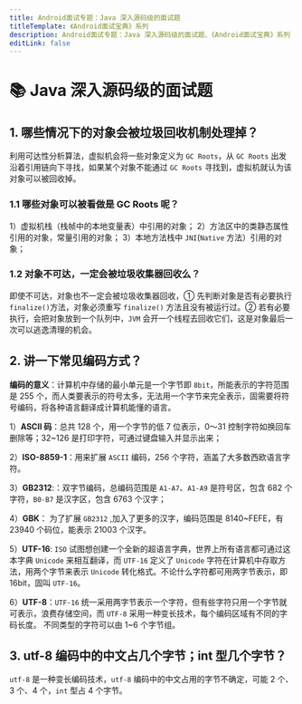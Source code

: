 ```yaml
---
title: Android面试专题：Java 深入源码级的面试题
titleTemplate: 《Android面试宝典》系列
description: Android面试专题：Java 深入源码级的面试题、《Android面试宝典》系列
editLink: false
---
```


# 📚 Java 深入源码级的面试题

## 1. 哪些情况下的对象会被垃圾回收机制处理掉？

利用可达性分析算法，虚拟机会将一些对象定义为 `GC Roots`，从 `GC Roots` 出发沿着引用链向下寻找，如果某个对象不能通过 `GC Roots` 寻找到，虚拟机就认为该对象可以被回收掉。

### 1.1 哪些对象可以被看做是 GC Roots 呢？

1）虚拟机栈（栈帧中的本地变量表）中引用的对象；
2）方法区中的类静态属性引用的对象，常量引用的对象；
3）本地方法栈中 `JNI`(`Native` 方法）引用的对象；

### 1.2 对象不可达，一定会被垃圾收集器回收么？

即使不可达，对象也不一定会被垃圾收集器回收，① 先判断对象是否有必要执行 `finalize()`方法，对象必须重写 `finalize()` 方法且没有被运行过。② 若有必要执行，会把对象放到一个队列中，`JVM` 会开一个线程去回收它们，这是对象最后一次可以逃逸清理的机会。

## 2. 讲一下常见编码方式？

**编码的意义**：计算机中存储的最小单元是一个字节即 `8bit`，所能表示的字符范围是 255 个，而人类要表示的符号太多，无法用一个字节来完全表示，固需要将符号编码，将各种语言翻译成计算机能懂的语言。

1）**ASCII 码**：总共 128 个，用一个字节的低 7 位表示，0〜31 控制字符如换回车删除等；32~126 是打印字符，可通过键盘输入并显示出来；

2）**ISO-8859-1**：用来扩展 `ASCII` 编码，256 个字符，涵盖了大多数西欧语言字符。

3）**GB2312**:：双字节编码，总编码范围是 `A1-A7`、`A1-A9` 是符号区，包含 682 个字符，`B0-B7` 是汉字区，包含 6763 个汉字；

4）**GBK**： 为了扩展 `GB2312` ,加入了更多的汉字，编码范围是 8140~FEFE，有 23940 个码位，能表示 21003 个汉字。

5）**UTF-16**: `ISO` 试图想创建一个全新的超语言字典，世界上所有语言都可通过这本字典 `Unicode` 来相互翻译，而 `UTF-16` 定义了 `Unicode` 字符在计算机中存取方法，用两个字节来表示 `Unicode` 转化格式。不论什么字符都可用两字节表示，即 16bit，固叫 `UTF-16`。

6）**UTF-8**：`UTF-16` 统一采用两字节表示一个字符，但有些字符只用一个字节就可表示，浪费存储空间，而 `UTF-8` 采用一种变长技术，每个编码区域有不同的字码长度。 不同类型的字符可以由 1~6 个字节组。

## 3. utf-8 编码中的中文占几个字节；int 型几个字节？
`utf-8` 是一种变长编码技术，`utf-8` 编码中的中文占用的字节不确定，可能 2 个、3 个、4 个，`int` 型占 4 个字节。